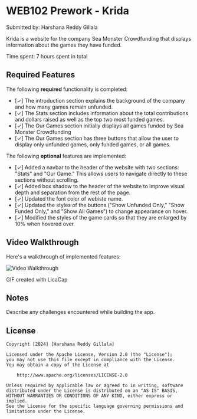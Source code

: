# WEB102 Prework - Krida

Submitted by: Harshana Reddy Gillala

Krida is a website for the company Sea Monster Crowdfunding that displays information about the games they have funded.

Time spent: 7 hours spent in total

## Required Features

The following **required** functionality is completed:

* [✓] The introduction section explains the background of the company and how many games remain unfunded.
* [✓] The Stats section includes information about the total contributions and dollars raised as well as the top two most funded games.
* [✓] The Our Games section initially displays all games funded by Sea Monster Crowdfunding
* [✓] The Our Games section has three buttons that allow the user to display only unfunded games, only funded games, or all games.

The following **optional** features are implemented:

* [✓] Added a navbar to the header of the website with two sections: "Stats" and "Our Game." This allows users to navigate directly to these sections without scrolling.
* [✓] Added box shadow to the header of the website to improve visual depth and separation from the rest of the page.
* [✓] Updated the font color of webiste name.
* [✓] Updated the styles of the buttons ("Show Unfunded Only," "Show Funded Only," and "Show All Games") to change appearance on hover.
* [✓] Modified the styles of the game cards so that they are enlarged by 10% when hovered over.

      
## Video Walkthrough

Here's a walkthrough of implemented features:

<img src='./assets/krida walkthrough.gif' title='Video Walkthrough' alt='Video Walkthrough' />

GIF created with LicaCap

## Notes

Describe any challenges encountered while building the app.

## License

    Copyright [2024] [Harshana Reddy Gillala]

    Licensed under the Apache License, Version 2.0 (the "License");
    you may not use this file except in compliance with the License.
    You may obtain a copy of the License at

        http://www.apache.org/licenses/LICENSE-2.0

    Unless required by applicable law or agreed to in writing, software
    distributed under the License is distributed on an "AS IS" BASIS,
    WITHOUT WARRANTIES OR CONDITIONS OF ANY KIND, either express or implied.
    See the License for the specific language governing permissions and
    limitations under the License.
